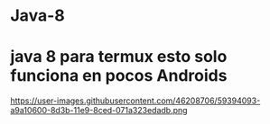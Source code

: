 # Java-8
# java 8 para termux esto solo funciona en pocos Androids
https://user-images.githubusercontent.com/46208706/59394093-a9a10600-8d3b-11e9-8ced-071a323edadb.png
